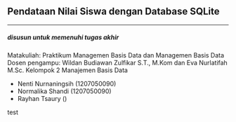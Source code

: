 ## Pendataan Nilai Siswa dengan Database SQLite
---
##### disusun untuk memenuhi tugas akhir
Matakuliah: 
Praktikum Managemen Basis Data dan Managemen Basis Data 
Dosen pengampu:
Wildan Budiawan Zulfikar S.T., M.Kom dan Eva Nurlatifah M.Sc.
Kelompok 2 Manajemen Basis Data

- Nenti Nurnaningsih (1207050090)
- Normalika Shandi (1207050090)
- Rayhan Tsaury ()

test
